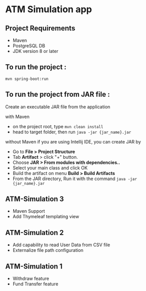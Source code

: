 # ATM Simulation app

## Project Requirements
- Maven
- PostgreSQL DB 
- JDK version 8 or later

## To run the project :
`mvn spring-boot:run`

## To run the project from JAR file : 
Create an executable JAR file from the application

with Maven
- on the project root, type `mvn clean install`
- head to target folder, then run `java -jar {jar_name}.jar`

without Maven
if you are using Intellij IDE, you can create JAR by
- Go to **File > Project Structure**
- Tab **Artifact** > click "+" button.
- Choose **JAR > From modules with dependencies..**
- Select your main class and click OK
- Build the artifact on menu **Build > Build Artifacts**
- From the JAR directory, Run it with the command `java -jar {jar_name}.jar`


## ATM-Simulation 3
- Maven Support
- Add Thymeleaf templating view

## ATM-Simulation 2

- Add capability to read User Data from CSV file
- Externalize file path configuration

## ATM-Simulation 1

- Withdraw feature
- Fund Transfer feature
